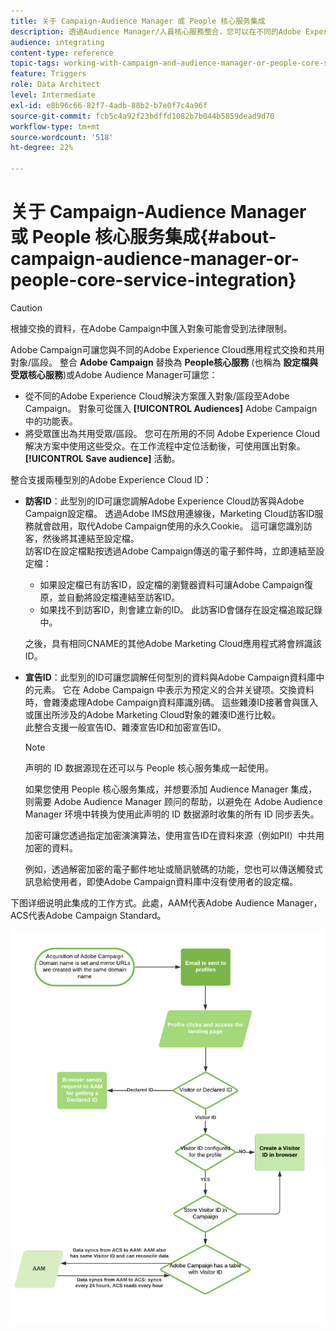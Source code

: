 ```yaml
---
title: 关于 Campaign-Audience Manager 或 People 核心服务集成
description: 透過Audience Manager/人員核心服務整合，您可以在不同的Adobe Experience Cloud解決方案中共用對象或區段。
audience: integrating
content-type: reference
topic-tags: working-with-campaign-and-audience-manager-or-people-core-service
feature: Triggers
role: Data Architect
level: Intermediate
exl-id: e8b96c66-82f7-4adb-88b2-b7e0f7c4a96f
source-git-commit: fcb5c4a92f23bdffd1082b7b044b5859dead9d70
workflow-type: tm+mt
source-wordcount: '518'
ht-degree: 22%

---
```


# 关于 Campaign-Audience Manager 或 People 核心服务集成{#about-campaign-audience-manager-or-people-core-service-integration}

>[!CAUTION]
>
>根據交換的資料，在Adobe Campaign中匯入對象可能會受到法律限制。

Adobe Campaign可讓您與不同的Adobe Experience Cloud應用程式交換和共用對象/區段。 整合 **Adobe Campaign** 替換為 **People核心服務** (也稱為 **設定檔與受眾核心服務**)或Adobe Audience Manager可讓您：

* 從不同的Adobe Experience Cloud解決方案匯入對象/區段至Adobe Campaign。 對象可從匯入 **[!UICONTROL Audiences]** Adobe Campaign中的功能表。
* 將受眾匯出為共用受眾/區段。 您可在所用的不同 Adobe Experience Cloud 解决方案中使用这些受众。在工作流程中定位活動後，可使用匯出對象。 **[!UICONTROL Save audience]** 活動。

整合支援兩種型別的Adobe Experience Cloud ID：

* **訪客ID**：此型別的ID可讓您調解Adobe Experience Cloud訪客與Adobe Campaign設定檔。 透過Adobe IMS啟用連線後，Marketing Cloud訪客ID服務就會啟用，取代Adobe Campaign使用的永久Cookie。 這可讓您識別訪客，然後將其連結至設定檔。
   <br>訪客ID在設定檔點按透過Adobe Campaign傳送的電子郵件時，立即連結至設定檔：
   * 如果設定檔已有訪客ID，設定檔的瀏覽器資料可讓Adobe Campaign復原，並自動將設定檔連結至訪客ID。
   * 如果找不到訪客ID，則會建立新的ID。 此訪客ID會儲存在設定檔追蹤記錄中。

   之後，具有相同CNAME的其他Adobe Marketing Cloud應用程式將會辨識該ID。

* **宣告ID**：此型別的ID可讓您調解任何型別的資料與Adobe Campaign資料庫中的元素。 它在 Adobe Campaign 中表示为预定义的合并关键项。交換資料時，會雜湊處理Adobe Campaign資料庫識別碼。 這些雜湊ID接著會與匯入或匯出所涉及的Adobe Marketing Cloud對象的雜湊ID進行比較。
   <br>此整合支援一般宣告ID、雜湊宣告ID和加密宣告ID。

   >[!NOTE]
   >
   >声明的 ID 数据源现在还可以与 People 核心服务集成一起使用。
   >
   >如果您使用 People 核心服务集成，并想要添加 Audience Manager 集成，则需要 Adobe Audience Manager 顾问的帮助，以避免在 Adobe Audience Manager 环境中转换为使用此声明的 ID 数据源时收集的所有 ID 同步丢失。


   加密可讓您透過指定加密演演算法，使用宣告ID在資料來源（例如PII）中共用加密的資料。

   例如，透過解密加密的電子郵件地址或簡訊號碼的功能，您也可以傳送觸發式訊息給使用者，即使Adobe Campaign資料庫中沒有使用者的設定檔。

下图详细说明此集成的工作方式。此處，AAM代表Adobe Audience Manager，ACS代表Adobe Campaign Standard。

![](assets/aam_diagram.png)
